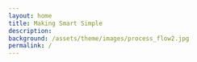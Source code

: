 ```yaml
---
layout: home
title: Making Smart Simple
description:
background: /assets/theme/images/process_flow2.jpg
permalink: /
---
```


